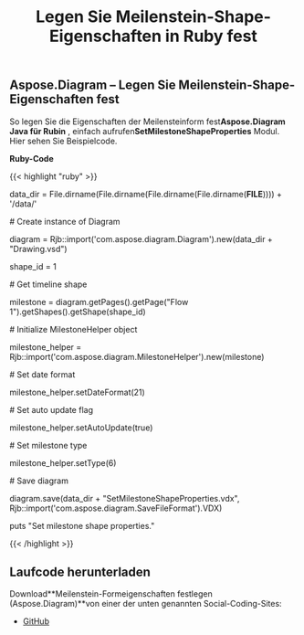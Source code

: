 ﻿---
title: Legen Sie Meilenstein-Shape-Eigenschaften in Ruby fest
type: docs
weight: 110
url: /de/java/set-milestone-shape-properties-in-ruby/
---
## **Aspose.Diagram – Legen Sie Meilenstein-Shape-Eigenschaften fest**
 So legen Sie die Eigenschaften der Meilensteinform fest**Aspose.Diagram Java für Rubin** , einfach aufrufen**SetMilestoneShapeProperties** Modul. Hier sehen Sie Beispielcode.

**Ruby-Code**

{{< highlight "ruby" >}}

 data_dir = File.dirname(File.dirname(File.dirname(File.dirname(__FILE__)))) + '/data/'

\# Create instance of Diagram

diagram = Rjb::import('com.aspose.diagram.Diagram').new(data_dir + "Drawing.vsd")

shape_id = 1

\# Get timeline shape

milestone = diagram.getPages().getPage("Flow 1").getShapes().getShape(shape_id)

\# Initialize MilestoneHelper object

milestone_helper = Rjb::import('com.aspose.diagram.MilestoneHelper').new(milestone)

\# Set date format

milestone_helper.setDateFormat(21)

\# Set auto update flag

milestone_helper.setAutoUpdate(true)

\# Set milestone type

milestone_helper.setType(6)

\# Save diagram

diagram.save(data_dir + "SetMilestoneShapeProperties.vdx", Rjb::import('com.aspose.diagram.SaveFileFormat').VDX)

puts "Set milestone shape properties."

{{< /highlight >}}
## **Laufcode herunterladen**
 Download**Meilenstein-Formeigenschaften festlegen (Aspose.Diagram)**von einer der unten genannten Social-Coding-Sites:

- [GitHub](https://github.com/asposediagram/Aspose.Diagram-for-Java/blob/master/Plugins/Aspose_Diagram_Java_for_Ruby/lib/asposediagramjava/Shapes/setmilestoneshapeproperties.rb)
